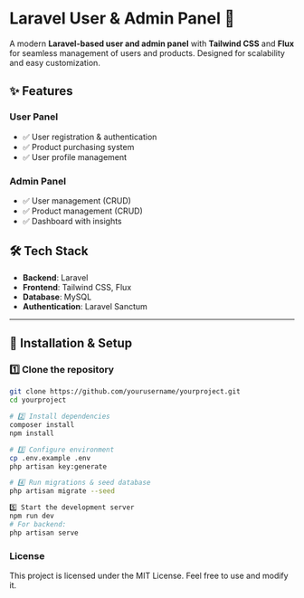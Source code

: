 # Laravel User & Admin Panel 🚀  

A modern **Laravel-based user and admin panel** with **Tailwind CSS** and **Flux** for seamless management of users and products. Designed for scalability and easy customization.

## ✨ Features  
### **User Panel**  
- ✅ User registration & authentication  
- ✅ Product purchasing system  
- ✅ User profile management  

### **Admin Panel**  
- ✅ User management (CRUD)  
- ✅ Product management (CRUD)  
- ✅ Dashboard with insights  

## 🛠️ Tech Stack  
- **Backend**: Laravel  
- **Frontend**: Tailwind CSS, Flux  
- **Database**: MySQL  
- **Authentication**: Laravel Sanctum  

---

## 🚀 Installation & Setup  

### **1️⃣ Clone the repository**  
```sh
git clone https://github.com/yourusername/yourproject.git  
cd yourproject

# 2️⃣ Install dependencies
composer install  
npm install  

# 3️⃣ Configure environment
cp .env.example .env  
php artisan key:generate  

# 4️⃣ Run migrations & seed database
php artisan migrate --seed  

5️⃣ Start the development server
npm run dev  
# For backend:
php artisan serve  
```
<!-- Now, open http://127.0.0.1:8000 in your browser -->

### License
This project is licensed under the MIT License. Feel free to use and modify it.
